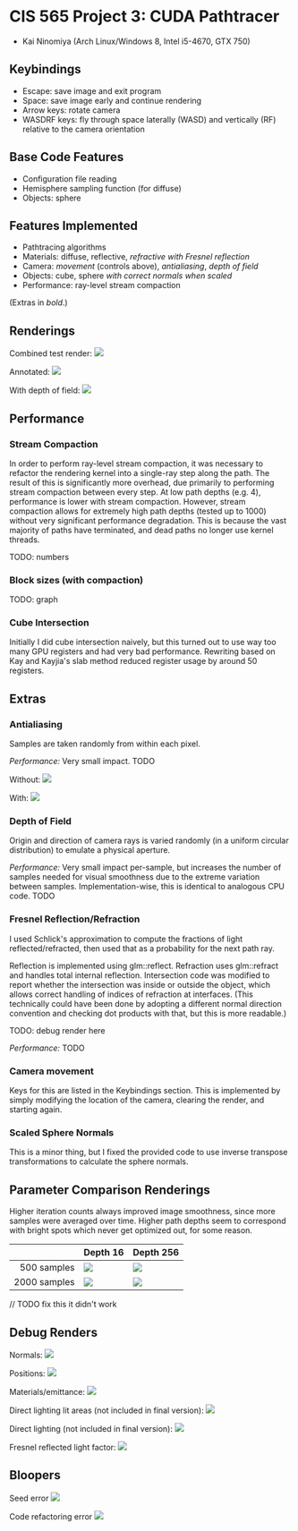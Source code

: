 CIS 565 Project 3: CUDA Pathtracer
==================================

* Kai Ninomiya (Arch Linux/Windows 8, Intel i5-4670, GTX 750)


Keybindings
-----------

* Escape: save image and exit program
* Space: save image early and continue rendering
* Arrow keys: rotate camera
* WASDRF keys: fly through space laterally (WASD) and vertically (RF) relative
  to the camera orientation


Base Code Features
------------------

* Configuration file reading
* Hemisphere sampling function (for diffuse)
* Objects: sphere


Features Implemented
--------------------

* Pathtracing algorithms
* Materials: diffuse, reflective, *refractive with Fresnel reflection*
* Camera: *movement* (controls above), *antialiasing*, *depth of field*
* Objects: cube, sphere *with correct normals when scaled*
* Performance: ray-level stream compaction

(Extras in *bold*.)


Renderings
----------

Combined test render:
![](images/22_brighter_d256s2000.png)

Annotated:
![](images/24_annotated.png)

With depth of field:
![](images/23_ultimate_d16s2000.png)


Performance
-----------

### Stream Compaction

In order to perform ray-level stream compaction, it was necessary to refactor
the rendering kernel into a single-ray step along the path. The result of this
is significantly more overhead, due primarily to performing stream compaction
between every step. At low path depths (e.g. 4), performance is lower with
stream compaction. However, stream compaction allows for extremely high path
depths (tested up to 1000) without very significant performance degradation.
This is because the vast majority of paths have terminated, and dead paths no
longer use kernel threads.

TODO: numbers

### Block sizes (with compaction)

TODO: graph

### Cube Intersection

Initially I did cube intersection naively, but this turned out to use way too
many GPU registers and had very bad performance. Rewriting based on Kay and
Kayjia's slab method reduced register usage by around 50 registers.


Extras
------

### Antialiasing

Samples are taken randomly from within each pixel.

*Performance:* Very small impact. TODO

Without:
![](images/15_slightly_better_depth1.png)

With:
![](images/16_antialiasing_depth1.png)


### Depth of Field

Origin and direction of camera rays is varied randomly (in a uniform circular
distribution) to emulate a physical aperture.

*Performance:* Very small impact per-sample, but increases the number of
samples needed for visual smoothness due to the extreme variation between
samples. Implementation-wise, this is identical to analogous CPU code. TODO

### Fresnel Reflection/Refraction

I used Schlick's approximation to compute the fractions of light
reflected/refracted, then used that as a probability for the next path ray.

Reflection is implemented using glm::reflect.  Refraction uses glm::refract and
handles total internal reflection. Intersection code was modified to report
whether the intersection was inside or outside the object, which allows correct
handling of indices of refraction at interfaces. (This technically could have
been done by adopting a different normal direction convention and checking
dot products with that, but this is more readable.)

TODO: debug render here

*Performance:* TODO

### Camera movement

Keys for this are listed in the Keybindings section. This is implemented by
simply modifying the location of the camera, clearing the render, and starting
again.

### Scaled Sphere Normals

This is a minor thing, but I fixed the provided code to use inverse transpose
transformations to calculate the sphere normals.


Parameter Comparison Renderings
-------------------------------

Higher iteration counts always improved image smoothness, since more samples
were averaged over time. Higher path depths seem to correspond with bright
spots which never get optimized out, for some reason.

|              | Depth 16                         | Depth 256                         |
| ------------:| -------------------------------- | --------------------------------- |
|  500 samples | ![](images/22_ultimate_d16s500 ) | ![](images/22_ultimate_d256s500 ) |
| 2000 samples | ![](images/22_ultimate_d16s2000) | ![](images/22_ultimate_d256s2000) |

// TODO fix this it didn't work


Debug Renders
-------------

Normals:
![](images/01_debug_nor.png)

Positions:
![](images/02_debug_pos.png)

Materials/emittance:
![](images/03_debug_emit.png)

Direct lighting lit areas (not included in final version):
![](images/14_direct_lighting_depth_1)

Direct lighting (not included in final version):
![](images/15_slightly_better_depth)

Fresnel reflected light factor:
![](images/20_fresnel_debug_d16s500.png)


Bloopers
--------

Seed error
![](images/06_seed_error_500.png)

Code refactoring error
![](images/10_refactor_error.png)
